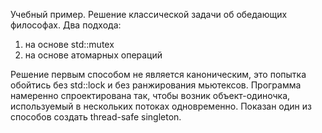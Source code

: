 Учебный пример. Решение классической задачи об обедающих философах. Два подхода:
1. на основе std::mutex
2. на основе атомарных операций

Решение первым способом не является каноническим, это попытка обойтись без std::lock и без ранжирования мьютексов.
Программа намеренно спроектирована так, чтобы возник объект-одиночка, используемый в нескольких потоках одновременно. 
Показан один из способов создать thread-safe singleton.
